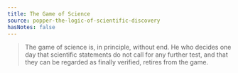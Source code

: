 ```yaml
---
title: The Game of Science
source: popper-the-logic-of-scientific-discovery
hasNotes: false
---
```


> The game of science is, in principle, without end.
> He who decides one day that scientific statements do not call for any further test,
>   and that they can be regarded as finally verified, retires from the game.
